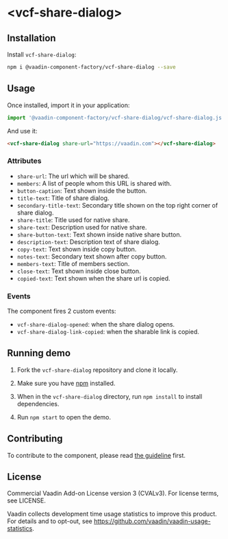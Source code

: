 # &lt;vcf-share-dialog&gt;

## Installation

Install `vcf-share-dialog`:

```sh
npm i @vaadin-component-factory/vcf-share-dialog --save
```

## Usage

Once installed, import it in your application:

```js
import '@vaadin-component-factory/vcf-share-dialog/vcf-share-dialog.js';
```

And use it:

```html
<vcf-share-dialog share-url="https://vaadin.com"></vcf-share-dialog>
```

### Attributes

 - `share-url`: The url which will be shared.
 - `members`: A list of people whom this URL is shared with.
 - `button-caption`: Text shown inside the button.
 - `title-text`: Title of share dialog.
 - `secondary-title-text`: Secondary title shown on the top right corner of share dialog.
 - `share-title`: Title used for native share.
 - `share-text`: Description used for native share.
 - `share-button-text`: Text shown inside native share button.
 - `description-text`: Description text of share dialog.
 - `copy-text`: Text shown inside copy button.
 - `notes-text`: Secondary text shown after copy button.
 - `members-text`: Title of members section.
 - `close-text`: Text shown inside close button.
 - `copied-text`: Text shown when the share url is copied.

### Events
The component fires 2 custom events:
 - `vcf-share-dialog-opened`: when the share dialog opens.
 - `vcf-share-dialog-link-copied`: when the sharable link is copied.

## Running demo

1. Fork the `vcf-share-dialog` repository and clone it locally.

1. Make sure you have [npm](https://www.npmjs.com/) installed.

1. When in the `vcf-share-dialog` directory, run `npm install` to install dependencies.

1. Run `npm start` to open the demo.

## Contributing

To contribute to the component, please read [the guideline](https://github.com/vaadin/vaadin-core/blob/master/CONTRIBUTING.md) first.

## License

Commercial Vaadin Add-on License version 3 (CVALv3). For license terms, see LICENSE.

Vaadin collects development time usage statistics to improve this product. For details and to opt-out, see https://github.com/vaadin/vaadin-usage-statistics.
